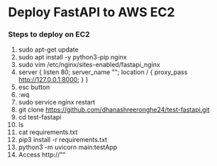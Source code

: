 # Deploy FastAPI to AWS EC2

### Steps to deploy on EC2
1. sudo apt-get update
2. sudo apt install -y python3-pip nginx
3. sudo vim /etc/nginx/sites-enabled/fastapi_nginx
4. server {
    listen 80;
    server_name "<public IPv4>";
    location / {
      proxy_pass http://127.0.0.1:8000;
     }
   }
5. esc button
6. :wq 
7. sudo service nginx restart
8. git clone https://github.com/dhanashreeronghe24/test-fastapi.git
9. cd test-fastapi
10. ls 
11. cat requirements.txt 
12. pip3 install -r requirements.txt 
13. python3 -m uvicorn main:testApp
14. Access http://"<public IPv4>"

